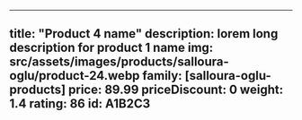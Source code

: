---
title: "Product 4 name"
description: lorem long description for product 1 name
img: src/assets/images/products/salloura-oglu/product-24.webp
family: [salloura-oglu-products]
price: 89.99
priceDiscount: 0
weight: 1.4
rating: 86
id: A1B2C3
 ---
 
      